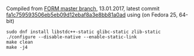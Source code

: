 Compiled from [FORM master branch](https://github.com/vermaseren/form/commits/master), 13.01.2017, latest commit [fa1c759593506eb5eb09d12ebaf8a3e8bb81a0ad](https://github.com/vermaseren/form/commit/fa1c759593506eb5eb09d12ebaf8a3e8bb81a0ad) using (on Fedora 25, 64-bit)

```
sudo dnf install libstdc++-static glibc-static zlib-static
./configure --disable-native --enable-static-link
make clean
make -j4
```

